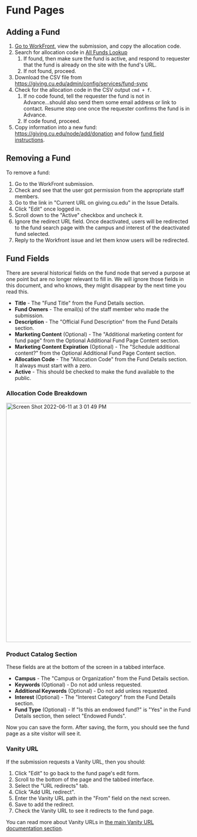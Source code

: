 # Fund Pages

## Adding a Fund

1. [Go to WorkFront](https://universityofcolorado.my.workfront.com/requests/content-dashboard__5cc1f24e003cc55938884ff5fdbf4220), 
  view the submission, and copy the allocation code.
2. Search for allocation code in [All Funds Lookup](https://giving.cu.edu/all-funds-lookup?status=All&field_fund_active_value=All&field_fund_allocation_code_value=&combine=)
     1. If found, then make sure the fund is active, and respond to requester that the fund is already on the site 
        with the fund's URL.
     2. If not found, proceed.
4. Download the CSV file from https://giving.cu.edu/admin/config/services/fund-sync
5. Check for the allocation code in the CSV output `cmd + f`.
   1. If no code found, tell the requester the fund is not in Advance...should also send them some email address or 
      link to contact. Resume step one once the requester confirms the fund is in Advance.
   1. If code found, proceed.
6. Copy information into a new fund: https://giving.cu.edu/node/add/donation and follow [fund field instructions](#fund-fields).

## Removing a Fund

To remove a fund:

1. Go to the WorkFront submission.
2. Check and see that the user got permission from the appropriate staff members.
3. Go to the link in "Current URL on giving.cu.edu" in the Issue Details.
4. Click "Edit" once logged in.
5. Scroll down to the "Active" checkbox and uncheck it.
6. Ignore the redirect URL field. Once deactivated, users will be redirected to the fund search page with the campus 
   and interest of the deactivated fund selected.
7. Reply to the Workfront issue and let them know users will be redirected.

## Fund Fields

There are several historical fields on the fund node that served a purpose at one point but are no longer relevant 
to fill in. We will ignore those fields in this document, and who knows, they might disappear by the next time you 
read this.

- **Title** - The "Fund Title" from the Fund Details section.
- **Fund Owners** - The email(s) of the staff member who made the submission.
- **Description** - The "Official Fund Description" from the Fund Details section. 
- **Marketing Content** (Optional) - The "Additional marketing content for fund page" from the Optional Additional 
  Fund Page Content section. 
- **Marketing Content Expiration** (Optional) - The "Schedule additional content?" from the Optional Additional Fund 
  Page Content section.
- **Allocation Code** - The "Allocation Code" from the Fund Details section. It always must start with a zero.
- **Active** - This should be checked to make the fund available to the public.

### Allocation Code Breakdown

<img width="651" alt="Screen Shot 2022-06-11 at 3 01 49 PM" src="https://user-images.githubusercontent.com/3640707/173201519-7104e8e4-69b6-4488-8462-9a615f263f09.png">

### Product Catalog Section

These fields are at the bottom of the screen in a tabbed interface.

- **Campus** - The "Campus or Organization" from the Fund Details section.
- **Keywords** (Optional) - Do not add unless requested.
- **Additional Keywords** (Optional) - Do not add unless requested.
- **Interest** (Optional) - The "Interest Category" from the Fund Details section. 
- **Fund Type** (Optional) - If "Is this an endowed fund?" is "Yes" in the Fund Details section, then select 
  "Endowed Funds".

Now you can save the form. After saving, the form, you should see the fund page as a site visitor will see it.

### Vanity URL

If the submission requests a Vanity URL, then you should:

1. Click "Edit" to go back to the fund page's edit form.
2. Scroll to the bottom of the page and the tabbed interface.
3. Select the "URL redirects" tab.
4. Click "Add URL redirect".
5. Enter the Vanity URL path in the "From" field on the next screen.
6. Save to add the redirect.
7. Check the Vanity URL to see it redirects to the fund page.

You can read more about Vanity URLs in [the main Vanity URL documentation section](vanity-urls.md).
